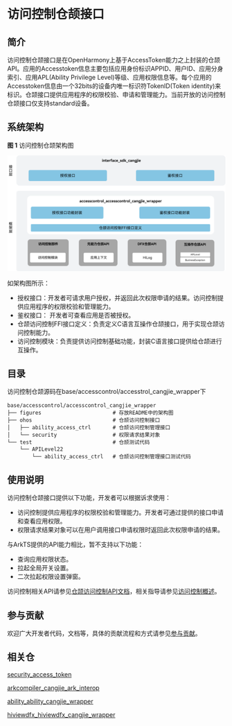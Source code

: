 # 访问控制仓颉接口

## 简介

访问控制仓颉接口是在OpenHarmony上基于AccessToken能力之上封装的仓颉API。应用的Accesstoken信息主要包括应用身份标识APPID、用户ID、应用分身索引、应用APL(Ability Privilege Level)等级、应用权限信息等。每个应用的Accesstoken信息由一个32bits的设备内唯一标识符TokenID(Token identity)来标识。仓颉接口提供应用程序的权限校验、申请和管理能力。当前开放的访问控制仓颉接口仅支持standard设备。

## 系统架构

**图 1** 访问控制仓颉架构图

![访问控制仓颉架构图](figures/accesscontrol_cangjie_wrapper_architecture.png)

如架构图所示：

- 授权接口：开发者可请求用户授权，并返回此次权限申请的结果。访问控制提供应用程序的权限校验和管理能力。
- 鉴权接口： 开发者可查看应用是否被授权。
- 仓颉访问控制FFI接口定义：负责定义C语言互操作仓颉接口，用于实现仓颉访问控制能力。
- 访问控制模块：负责提供访问控制基础功能，封装C语言接口提供给仓颉进行互操作。

## 目录

访问控制仓颉源码在base/accesscontrol/accesstrol_cangjie_wrapper下

```
base/accesscontrol/accesscontrol_cangjie_wrapper
├── figures                       # 存放README中的架构图
├── ohos                          # 仓颉访问控制接口
│   ├── ability_access_ctrl       # 仓颉访问控制管理接口
│   └── security                  # 权限请求结果对象
└── test                          # 仓颉测试代码
    └── APILevel22
        └── ability_access_ctrl   # 仓颉访问控制管理接口测试代码
```


## 使用说明

访问控制仓颉接口提供以下功能，开发者可以根据诉求使用：

  - 访问控制提供应用程序的权限校验和管理能力。开发者可通过提供的接口申请和查看应用权限。
  - 权限请求结果对象可以在用户调用接口申请权限时返回此次权限申请的结果。


与ArkTS提供的API能力相比，暂不支持以下功能：

  - 查询应用权限状态。
  - 拉起全局开关设置。
  - 二次拉起权限设置弹窗。


访问控制相关API请参见[仓颉访问控制API文档](https://gitcode.com/openharmony-sig/arkcompiler_cangjie_ark_interop/blob/master/doc/API_Reference/source_zh_cn/apis/AbilityKit/cj-apis-ability_access_ctrl.md)，相关指导请参见[访问控制概述](https://gitcode.com/openharmony-sig/arkcompiler_cangjie_ark_interop/blob/master/doc/Dev_Guide/source_zh_cn/security/AccessToken/cj-access-token-overview.md)。

## 参与贡献

欢迎广大开发者代码，文档等，具体的贡献流程和方式请参见[参与贡献](https://gitcode.com/openharmony/docs/blob/master/zh-cn/contribute/%E5%8F%82%E4%B8%8E%E8%B4%A1%E7%8C%AE.md)。

## 相关仓

[security_access_token](https://gitcode.com/openharmony/security_access_token)

[arkcompiler_cangjie_ark_interop](https://gitcode.com/openharmony-sig/arkcompiler_cangjie_ark_interop)

[ability_ability_cangjie_wrapper](https://gitcode.com/openharmony-sig/ability_ability_cangjie_wrapper)

[hiviewdfx_hiviewdfx_cangjie_wrapper](https://gitcode.com/openharmony-sig/hiviewdfx_hiviewdfx_cangjie_wrapper)
